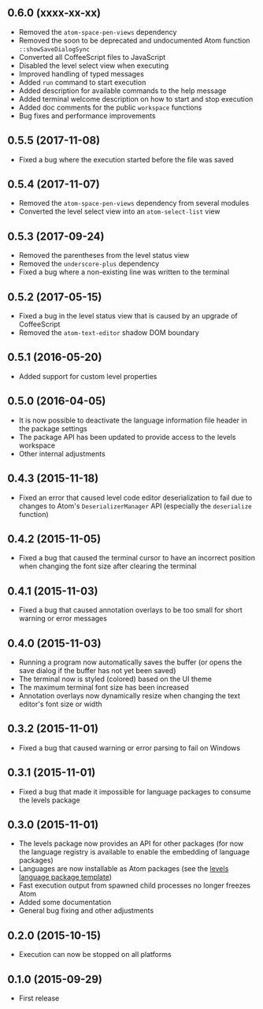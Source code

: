 ## 0.6.0 (xxxx-xx-xx)

* Removed the `atom-space-pen-views` dependency
* Removed the soon to be deprecated and undocumented Atom function `::showSaveDialogSync`
* Converted all CoffeeScript files to JavaScript
* Disabled the level select view when executing
* Improved handling of typed messages
* Added `run` command to start execution
* Added description for available commands to the help message
* Added terminal welcome description on how to start and stop execution
* Added doc comments for the public `workspace` functions
* Bug fixes and performance improvements

## 0.5.5 (2017-11-08)

* Fixed a bug where the execution started before the file was saved

## 0.5.4 (2017-11-07)

* Removed the `atom-space-pen-views` dependency from several modules
* Converted the level select view into an `atom-select-list` view

## 0.5.3 (2017-09-24)

* Removed the parentheses from the level status view
* Removed the `underscore-plus` dependency
* Fixed a bug where a non-existing line was written to the terminal

## 0.5.2 (2017-05-15)

* Fixed a bug in the level status view that is caused by an upgrade of CoffeeScript
* Removed the `atom-text-editor` shadow DOM boundary

## 0.5.1 (2016-05-20)

* Added support for custom level properties

## 0.5.0 (2016-04-05)

* It is now possible to deactivate the language information file header in the package settings
* The package API has been updated to provide access to the levels workspace
* Other internal adjustments

## 0.4.3 (2015-11-18)

* Fixed an error that caused level code editor deserialization to fail due to changes to Atom's `DeserializerManager` API (especially the `deserialize` function)

## 0.4.2 (2015-11-05)

* Fixed a bug that caused the terminal cursor to have an incorrect position when changing the font size after clearing the terminal

## 0.4.1 (2015-11-03)

* Fixed a bug that caused annotation overlays to be too small for short warning or error messages

## 0.4.0 (2015-11-03)

* Running a program now automatically saves the buffer (or opens the save dialog if the buffer has not yet been saved)
* The terminal now is styled (colored) based on the UI theme
* The maximum terminal font size has been increased
* Annotation overlays now dynamically resize when changing the text editor's font size or width

## 0.3.2 (2015-11-01)

* Fixed a bug that caused warning or error parsing to fail on Windows

## 0.3.1 (2015-11-01)

* Fixed a bug that made it impossible for language packages to consume the levels package

## 0.3.0 (2015-11-01)

* The levels package now provides an API for other packages (for now the language registry is available to enable the embedding of language packages)
* Languages are now installable as Atom packages (see the [levels language package template](https://github.com/lakrme/atom-levels-language-template))
* Fast execution output from spawned child processes no longer freezes Atom
* Added some documentation
* General bug fixing and other adjustments

## 0.2.0 (2015-10-15)

* Execution can now be stopped on all platforms

## 0.1.0 (2015-09-29)

* First release
